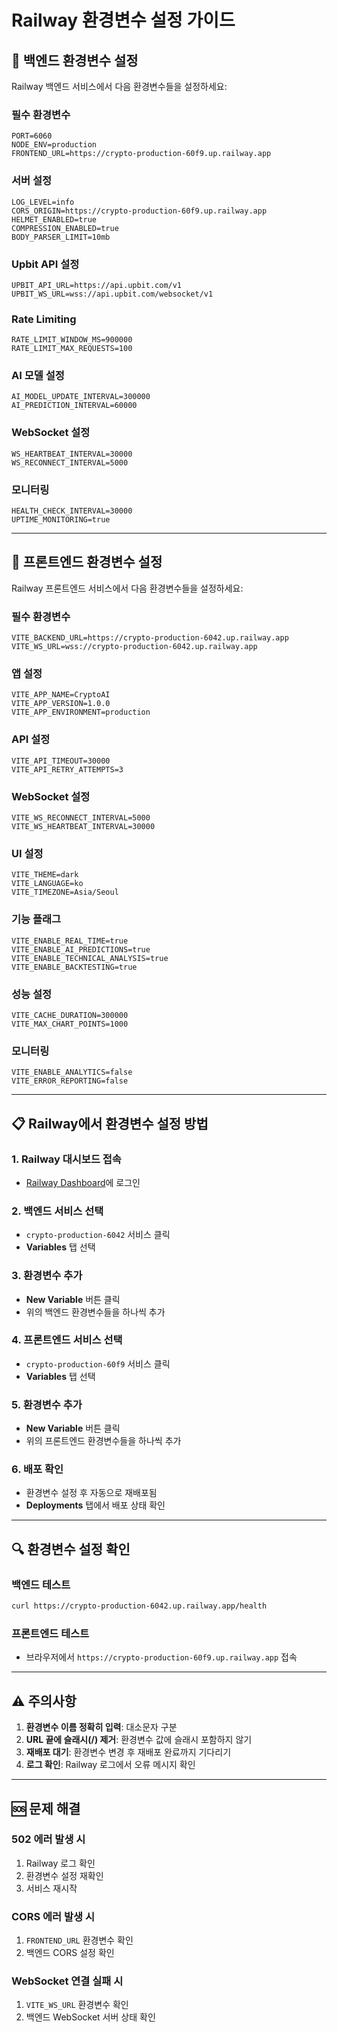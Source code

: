 # Railway 환경변수 설정 가이드

## 🚀 백엔드 환경변수 설정

Railway 백엔드 서비스에서 다음 환경변수들을 설정하세요:

### 필수 환경변수
```
PORT=6060
NODE_ENV=production
FRONTEND_URL=https://crypto-production-60f9.up.railway.app
```

### 서버 설정
```
LOG_LEVEL=info
CORS_ORIGIN=https://crypto-production-60f9.up.railway.app
HELMET_ENABLED=true
COMPRESSION_ENABLED=true
BODY_PARSER_LIMIT=10mb
```

### Upbit API 설정
```
UPBIT_API_URL=https://api.upbit.com/v1
UPBIT_WS_URL=wss://api.upbit.com/websocket/v1
```

### Rate Limiting
```
RATE_LIMIT_WINDOW_MS=900000
RATE_LIMIT_MAX_REQUESTS=100
```

### AI 모델 설정
```
AI_MODEL_UPDATE_INTERVAL=300000
AI_PREDICTION_INTERVAL=60000
```

### WebSocket 설정
```
WS_HEARTBEAT_INTERVAL=30000
WS_RECONNECT_INTERVAL=5000
```

### 모니터링
```
HEALTH_CHECK_INTERVAL=30000
UPTIME_MONITORING=true
```

---

## 🎨 프론트엔드 환경변수 설정

Railway 프론트엔드 서비스에서 다음 환경변수들을 설정하세요:

### 필수 환경변수
```
VITE_BACKEND_URL=https://crypto-production-6042.up.railway.app
VITE_WS_URL=wss://crypto-production-6042.up.railway.app
```

### 앱 설정
```
VITE_APP_NAME=CryptoAI
VITE_APP_VERSION=1.0.0
VITE_APP_ENVIRONMENT=production
```

### API 설정
```
VITE_API_TIMEOUT=30000
VITE_API_RETRY_ATTEMPTS=3
```

### WebSocket 설정
```
VITE_WS_RECONNECT_INTERVAL=5000
VITE_WS_HEARTBEAT_INTERVAL=30000
```

### UI 설정
```
VITE_THEME=dark
VITE_LANGUAGE=ko
VITE_TIMEZONE=Asia/Seoul
```

### 기능 플래그
```
VITE_ENABLE_REAL_TIME=true
VITE_ENABLE_AI_PREDICTIONS=true
VITE_ENABLE_TECHNICAL_ANALYSIS=true
VITE_ENABLE_BACKTESTING=true
```

### 성능 설정
```
VITE_CACHE_DURATION=300000
VITE_MAX_CHART_POINTS=1000
```

### 모니터링
```
VITE_ENABLE_ANALYTICS=false
VITE_ERROR_REPORTING=false
```

---

## 📋 Railway에서 환경변수 설정 방법

### 1. Railway 대시보드 접속
- [Railway Dashboard](https://railway.app/dashboard)에 로그인

### 2. 백엔드 서비스 선택
- `crypto-production-6042` 서비스 클릭
- **Variables** 탭 선택

### 3. 환경변수 추가
- **New Variable** 버튼 클릭
- 위의 백엔드 환경변수들을 하나씩 추가

### 4. 프론트엔드 서비스 선택
- `crypto-production-60f9` 서비스 클릭
- **Variables** 탭 선택

### 5. 환경변수 추가
- **New Variable** 버튼 클릭
- 위의 프론트엔드 환경변수들을 하나씩 추가

### 6. 배포 확인
- 환경변수 설정 후 자동으로 재배포됨
- **Deployments** 탭에서 배포 상태 확인

---

## 🔍 환경변수 설정 확인

### 백엔드 테스트
```bash
curl https://crypto-production-6042.up.railway.app/health
```

### 프론트엔드 테스트
- 브라우저에서 `https://crypto-production-60f9.up.railway.app` 접속

---

## ⚠️ 주의사항

1. **환경변수 이름 정확히 입력**: 대소문자 구분
2. **URL 끝에 슬래시(/) 제거**: 환경변수 값에 슬래시 포함하지 않기
3. **재배포 대기**: 환경변수 변경 후 재배포 완료까지 기다리기
4. **로그 확인**: Railway 로그에서 오류 메시지 확인

---

## 🆘 문제 해결

### 502 에러 발생 시
1. Railway 로그 확인
2. 환경변수 설정 재확인
3. 서비스 재시작

### CORS 에러 발생 시
1. `FRONTEND_URL` 환경변수 확인
2. 백엔드 CORS 설정 확인

### WebSocket 연결 실패 시
1. `VITE_WS_URL` 환경변수 확인
2. 백엔드 WebSocket 서버 상태 확인
